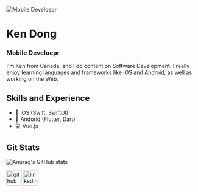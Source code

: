 ![Mobile Develoepr](https://www.joomlageeks.com/wp-content/uploads/2014/05/Joomla-Mobile-Development.png)

# Ken Dong
### Mobile Develoepr

I'm Ken from Canada, and I do content on Software Development. I really enjoy learning languages and frameworks like iOS and Android, as well as working on the Web.

## Skills and Experience
* 📱 iOS (Swift, SwiftUI) 
* 📱 Andorid (Flutter, Dart)
* 💻 Vue.js

## Git Stats
![Anurag's GitHub stats](https://github-readme-stats.vercel.app/api?username=yid164&hide=contribs,prs)

[<img src='https://cdn.jsdelivr.net/npm/simple-icons@3.0.1/icons/github.svg' alt='github' height='40'>](https://github.com/yid164)  [<img src='https://cdn.jsdelivr.net/npm/simple-icons@3.0.1/icons/linkedin.svg' alt='linkedin' height='40'>](https://www.linkedin.com/in/yinshengdong/)
